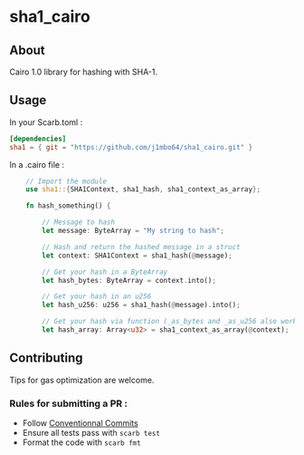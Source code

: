 # sha1_cairo

## About

Cairo 1.0 library for hashing with SHA-1.

## Usage

In your Scarb.toml :
```toml
[dependencies]
sha1 = { git = "https://github.com/j1mbo64/sha1_cairo.git" }
```

In a .cairo file :
```rust
    // Import the module
    use sha1::{SHA1Context, sha1_hash, sha1_context_as_array};

    fn hash_something() {

        // Message to hash
        let message: ByteArray = "My string to hash";

        // Hash and return the hashed message in a struct
        let context: SHA1Context = sha1_hash(@message);

        // Get your hash in a ByteArray
        let hash_bytes: ByteArray = context.into();

        // Get your hash in an u256
        let hash_u256: u256 = sha1_hash(@message).into();

        // Get your hash via function (_as_bytes and _as_u256 also working)
        let hash_array: Array<u32> = sha1_context_as_array(@context);
```

## Contributing

Tips for gas optimization are welcome.

### Rules for submitting a PR :
  - Follow [Conventionnal Commits](https://www.conventionalcommits.org)
  - Ensure all tests pass with `scarb test`
  - Format the code with `scarb fmt`
